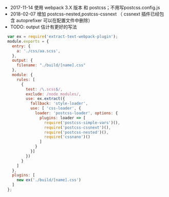 * 2017-11-14 使用 webpack 3.X 版本 和 postcss；不用写postcss.config.js
* 2018-02-07 增加 postcss-nested,postcss-cssnext （ cssnext 插件已经包含 autoprefixer 可以在配置文件中删除）
* TODO: output 估计有更好的写法
```js
  var ex = require('extract-text-webpack-plugin');
  module.exports = {
    entry: {
      a: './css/aa.scss',
    },
    output: {
      filename: "./build/[name].css"
    },
    module: {
      rules: [
        {
          test: /\.scss$/,
          exclude: /node_modules/,
          use: ex.extract({
            fallback: 'style-loader',
            use: [ 'css-loader', {
              loader: 'postcss-loader', options: {
                plugins: loader => [
                  require('postcss-simple-vars')(),
                  require('postcss-cssnext')(),
                  require('postcss-nested')(),
                  require('cssnano')()
                ]
              }
            }]
          })
        }
      ]
    },
    plugins: [
      new ex('./build/[name].css')
    ]
  };
  
```

